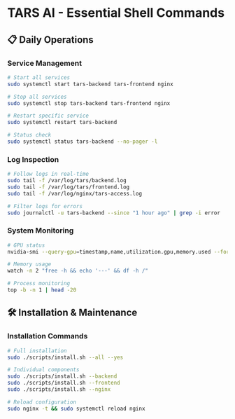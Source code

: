 # TARS AI - Essential Shell Commands

## 📋 Daily Operations

### Service Management
```bash
# Start all services
sudo systemctl start tars-backend tars-frontend nginx

# Stop all services
sudo systemctl stop tars-backend tars-frontend nginx

# Restart specific service
sudo systemctl restart tars-backend

# Status check
sudo systemctl status tars-backend --no-pager -l
```

### Log Inspection
```bash
# Follow logs in real-time
sudo tail -f /var/log/tars/backend.log
sudo tail -f /var/log/tars/frontend.log
sudo tail -f /var/log/nginx/tars-access.log

# Filter logs for errors
sudo journalctl -u tars-backend --since "1 hour ago" | grep -i error
```

### System Monitoring
```bash
# GPU status
nvidia-smi --query-gpu=timestamp,name,utilization.gpu,memory.used --format=csv -l 5

# Memory usage
watch -n 2 "free -h && echo '---' && df -h /"

# Process monitoring
top -b -n 1 | head -20
```

## 🛠️ Installation & Maintenance

### Installation Commands
```bash
# Full installation
sudo ./scripts/install.sh --all --yes

# Individual components
sudo ./scripts/install.sh --backend
sudo ./scripts/install.sh --frontend
sudo ./scripts/install.sh --nginx

# Reload configuration
sudo nginx -t && sudo systemctl reload nginx
```
